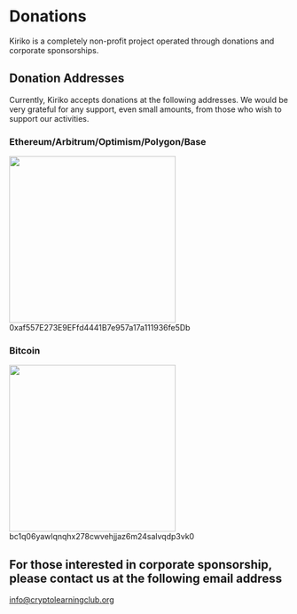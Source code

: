 # Donations

Kiriko is a completely non-profit project operated through donations and corporate sponsorships.

## Donation Addresses

Currently, Kiriko accepts donations at the following addresses. We would be very grateful for any support, even small amounts, from those who wish to support our activities.

### Ethereum/Arbitrum/Optimism/Polygon/Base

<img src="../images/qr-ethereum.png" width="300">
0xaf557E273E9EFfd4441B7e957a17a111936fe5Db

### Bitcoin

<img src="../images/qr-bitcoin.png" width="300">
bc1q06yawlqnqhx278cwvehjjaz6m24salvqdp3vk0

## For those interested in corporate sponsorship, please contact us at the following email address

info@cryptolearningclub.org